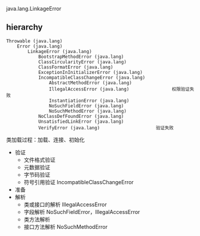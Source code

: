 java.lang.LinkageError

## hierarchy
```
Throwable (java.lang)
    Error (java.lang)
        LinkageError (java.lang)
            BootstrapMethodError (java.lang)
            ClassCircularityError (java.lang)
            ClassFormatError (java.lang)
            ExceptionInInitializerError (java.lang)
            IncompatibleClassChangeError (java.lang)    
                AbstractMethodError (java.lang)
                IllegalAccessError (java.lang)                权限验证失败
                InstantiationError (java.lang)
                NoSuchFieldError (java.lang)
                NoSuchMethodError (java.lang)
            NoClassDefFoundError (java.lang)
            UnsatisfiedLinkError (java.lang)
            VerifyError (java.lang)                     验证失败
```

类加载过程：加载、连接、初始化
- 验证
  - 文件格式验证
  - 元数据验证
  - 字节码验证
  - 符号引用验证 IncompatibleClassChangeError
- 准备
- 解析
  - 类或接口的解析 IllegalAccessError
  - 字段解析 NoSuchFieldError，IllegalAccessError
  - 类方法解析
  - 接口方法解析 NoSuchMethodError